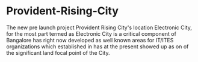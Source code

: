 # Provident-Rising-City
The new pre launch project Provident Rising City's location Electronic City, for the most part termed as Electronic City is a critical component of   Bangalore has right now developed as well known areas for IT/ITES organizations which established in has at the present showed up as on of the significant   land focal point of the City.

